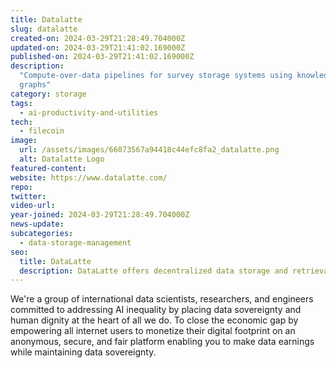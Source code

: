```yaml
---
title: Datalatte
slug: datalatte
created-on: 2024-03-29T21:28:49.704000Z
updated-on: 2024-03-29T21:41:02.169000Z
published-on: 2024-03-29T21:41:02.169000Z
description:
  "Compute-over-data pipelines for survey storage systems using knowledge
  graphs"
category: storage
tags:
  - ai-productivity-and-utilities
tech:
  - filecoin
image:
  url: /assets/images/66073567a94418c44efc8fa2_datalatte.png
  alt: Datalatte Logo
featured-content:
website: https://www.datalatte.com/
repo:
twitter:
video-url:
year-joined: 2024-03-29T21:28:49.704000Z
news-update:
subcategories:
  - data-storage-management
seo:
  title: DataLatte
  description: DataLatte offers decentralized data storage and retrieval services.
---
```


We're a group of international data scientists, researchers, and engineers committed to addressing AI inequality by placing data sovereignty and human dignity at the heart of all we do. To close the economic gap by empowering all internet users to monetize their digital footprint on an anonymous, secure, and fair platform enabling you to make data earnings while maintaining data sovereignty.
